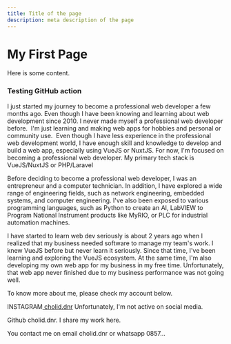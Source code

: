 ```yaml
---
title: Title of the page
description: meta description of the page
---
```


# My First Page

Here is some content.

### Testing GitHub action

I just started my journey to become a professional web developer a few months ago. Even though I have been knowing and learning about web development since 2010. I never made myself a professional web developer before.  I'm just learning and making web apps for hobbies and personal or community use.  Even though I have less experience in the professional web development world, I have enough skill and knowledge to develop and build a web app, especially using VueJS or NuxtJS. For now, I'm focused on becoming a professional web developer. My primary tech stack is VueJS/NuxtJS or PHP/Laravel 

Before deciding to become a professional web developer, I was an entrepreneur and a computer technician. In addition, I have explored a wide range of engineering fields, such as network engineering, embedded systems, and computer engineering. I've also been exposed to various programming languages, such as Python to create an AI, LabVIEW to Program National Instrument products like MyRIO, or PLC for industrial automation machines.

I have started to learn web dev seriously is about 2 years ago when I realized that my business needed software to manage my team's work. I knew VueJS before but never learn it seriously. Since that time, I've been learning and exploring the VueJS ecosystem. At the same time, I'm also developing my own web app for my business in my free time. Unfortunately, that web app never finished due to my business performance was not going well.

To know more about me, please check my account below.

INSTAGRAM[ cholid.dnr](https://instagram.com/cholid.dnr) Unfortunately, I'm not active on social media.

Github cholid.dnr. I share my work here. 

You contact me on email cholid.dnr or whatsapp 0857...
